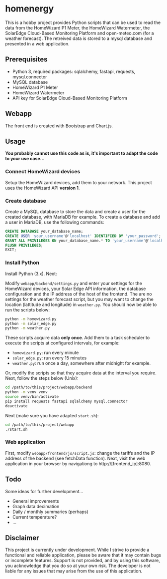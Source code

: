 # homenergy
This is a hobby project provides Python scripts that can be used to read the data from the HomeWizard P1 Meter, the HomeWizard Watermeter, the SolarEdge Cloud-Based Monitoring Platform and open-meteo.com (for a weather forecast). The retreived data is stored to a mysql database and presented in a web application.

## Prerequisites
- Python 3, required packages: sqlalchemy, fastapi, requests, mysql.connector 
- MySQL database
- HomeWizard P1 Meter
- HomeWizard Watermeter
- API key for SolarEdge Cloud-Based Monitoring Platform

## Webapp
The front end is created with Bootstrap and Chart.js.

## Usage
<strong>You probably cannot use this code as is, it's important to adapt the code to your use case...</strong>

### Connect HomeWizard devices
Setup the HomeWizard devices, add them to your network. This project uses the HomeWizard API <strong>version 1</strong>.

### Create database
Create a MySQL database to store the data and create a user for the created database, with MariaDB for example. To create a database and add a user in MariaDB, use the following commands:

```sql
CREATE DATABASE your_database_name;
CREATE USER 'your_username'@'localhost' IDENTIFIED BY 'your_password';
GRANT ALL PRIVILEGES ON your_database_name.* TO 'your_username'@'localhost';
FLUSH PRIVILEGES;
EXIT;
```

### Install Python
Install Python (3.x). Next:

Modify <code>webapp/backend/settings.py</code> and enter your settings for the HomeWizard devices, your Solar Edge API information, the database configuration and the IP address of the host of the frontend. The are no settings for the weather forecast script, but you may want to change the location (lattitude and longitude) in <code>weather.py</code>. You should now be able to run the scripts below:
```bash
python -m homewizard.py
python -m solar_edge.py
python -m weather.py
```

These scripts acquire data <strong>only once</strong>. Add them to a task scheduler to execute the scripts at configured intervals, for example: 
- <code>homewizard.py</code>: run every minute
- <code>solar_edge.py</code>: run every 15 minutes
- <code>weather.py</code>: run once a day, somewhere after midnight for example.

Or, modify the scripts so that they acquire data at the interval you require. Next, follow the steps below (Unix):

```bash
cd /path/to/this/project/webapp/backend
python -m venv venv
source venv/bin/activate
pip install requests fastapi sqlalchemy mysql.connector
deactivate
```

Next (make sure you have adapted <code>start.sh</code>):
```bash
cd /path/to/this/project/webapp
./start.sh
```

### Web application
First, modify <code>webapp/frontend/js/script.js</code>: change the tariffs and the IP address of the backend (see fetchData function).
Next, visit the web application in your browser by navigationg to http://[frontend_ip]:8080.

## Todo
Some ideas for further development...
- General improvements
- Graph data decimation
- Daily / monthly summaries (perhaps)
- Current temperature?
- ...

## Disclaimer
This project is currently under development. While I strive to provide a functional and reliable application, please be aware that it may contain bugs or incomplete features. Support is not provided, and by using this software, you acknowledge that you do so at your own risk. The developer is not liable for any issues that may arise from the use of this application.
